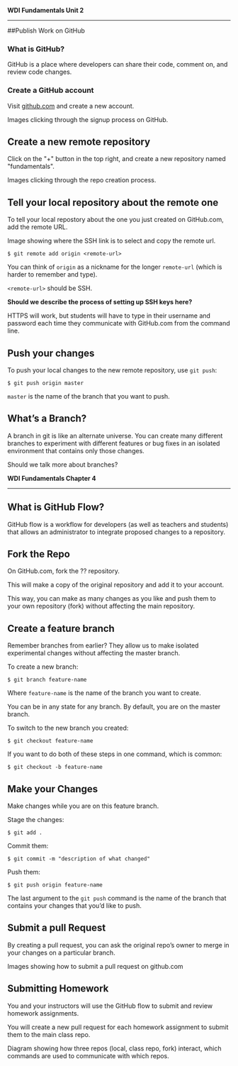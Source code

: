 **WDI Fundamentals Unit 2**

---

##Publish Work on GitHub

### What is GitHub?

GitHub is a place where developers can share their code, comment on, and review code changes.

### Create a GitHub account

Visit [github.com](https://github.com/join) and create a new account.

Images clicking through the signup process on GitHub.

## Create a new remote repository

Click on the "+" button in the top right, and create a new repository named "fundamentals".

Images clicking through the repo creation process.

## Tell your local repository about the remote one

To tell your local repostory about the one you just created on GitHub.com, add the remote URL.

Image showing where the SSH link is to select and copy the remote url.

    $ git remote add origin <remote-url>

You can think of `origin` as a nickname for the longer `remote-url` (which is harder to remember and type).

`<remote-url>` should be SSH.

**Should we describe the process of setting up SSH keys here?**

HTTPS will work, but students will have to type in their username and password each time
they communicate with GitHub.com from the command line.

## Push your changes

To push your local changes to the new remote repository, use `git push`:

    $ git push origin master

`master` is the name of the branch that you want to push.

## What’s a Branch?

A branch in git is like an alternate universe. You can create many different branches
to experiment with different features or bug fixes in an isolated environment that
contains only those changes.

Should we talk more about branches?

**WDI Fundamentals Chapter 4**

---

## What is GitHub Flow?

GitHub flow is a workflow for developers (as well as teachers and students)
that allows an administrator to integrate proposed changes to a repository.

## Fork the Repo

On GitHub.com, fork the ?? repository.

This will make a copy of the original repository and add it to your account.

This way, you can make as many changes as you like and push them to your own repository (fork)
without affecting the main repository.

## Create a feature branch

Remember branches from earlier? They allow us to make isolated experimental changes without
affecting the master branch.

To create a new branch:

    $ git branch feature-name

Where `feature-name` is the name of the branch you want to create. 

You can be in any state for any branch. By default, you are on the master branch.

To switch to the new branch you created:

    $ git checkout feature-name


If you want to do both of these steps in one command, which is common:

    $ git checkout -b feature-name

## Make your Changes

Make changes while you are on this feature branch.

Stage the changes:

    $ git add .

Commit them:

    $ git commit -m "description of what changed"

Push them:

    $ git push origin feature-name

The last argument to the `git push` command is the name of the branch that contains
your changes that you’d like to push.

## Submit a pull Request

By creating a pull request, you can ask the original repo’s owner to merge in your changes
on a particular branch.

Images showing how to submit a pull request on github.com

## Submitting Homework

You and your instructors will use the GitHub flow to submit and review homework assignments.

You will create a new pull request for each homework assignment to submit them to the main class
repo.

Diagram showing how three repos (local, class repo, fork) interact, which commands are used to
communicate with which repos.


